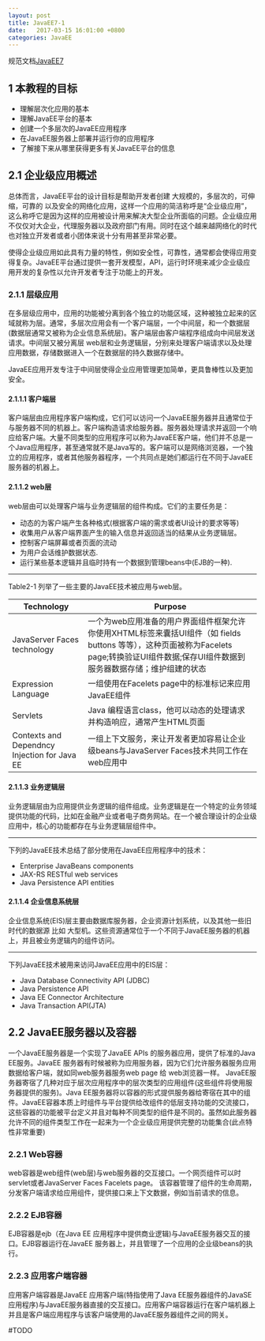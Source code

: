 ```yaml
---
layout: post
title: JavaEE7-1
date:   2017-03-15 16:01:00 +0800
categories: JavaEE
---
```


规范文档[JavaEE7](http://docs.oracle.com/javaee/7/index.html)

## 1 本教程的目标
- 理解层次化应用的基本
- 理解JavaEE平台的基本
- 创建一个多层次的JavaEE应用程序
- 在JavaEE服务器上部署并运行你的应用程序
- 了解接下来从哪里获得更多有关JavaEE平台的信息

## 2.1 企业级应用概述
总体而言，JavaEE平台的设计目标是帮助开发者创建 大规模的，多层次的，可伸缩，可靠的 以及安全的网络化应用，这样一个应用的简洁称呼是“企业级应用”，这么称呼它是因为这样的应用被设计用来解决大型企业所面临的问题。企业级应用不仅仅对大企业，代理服务器以及政府部门有用。同时在这个越来越网络化的时代也对独立开发者或者小团体来说十分有用甚至非常必要。

使得企业级应用如此具有力量的特性，例如安全性，可靠性，通常都会使得应用变得复杂。JavaEE平台通过提供一套开发模型，API，运行时环境来减少企业级应用开发的复杂性以允许开发者专注于功能上的开发。

### 2.1.1 层级应用
在多层级应用中，应用的功能被分离到各个独立的功能区域，这种被独立起来的区域就称为层。通常，多层次应用会有一个客户端层，一个中间层，和一个数据层(数据层通常又被称为企业信息系统层)。客户端层由客户端程序组成向中间层发送请求。中间层又被分离层 web层和业务逻辑层，分别来处理客户端请求以及处理应用数据，存储数据进入一个在数据层的持久数据存储中。

JavaEE应用开发专注于中间层使得企业应用管理更加简单，更具鲁棒性以及更加安全。

#### 2.1.1.1 客户端层
客户端层由应用程序客户端构成，它们可以访问一个JavaEE服务器并且通常位于与服务器不同的机器上。客户端构造请求给服务器。服务器处理请求并返回一个响应给客户端。大量不同类型的应用程序可以称为JavaEE客户端，他们并不总是一个Java应用程序，甚至通常就不是Java写的。客户端可以是网络浏览器，一个独立的应用程序，或者其他服务器程序，一个共同点是她们都运行在不同于JavaEE服务器的机器上。

#### 2.1.1.2 web层
web层由可以处理客户端与业务逻辑层的组件构成。它们的主要任务是：
- 动态的为客户端产生各种格式(根据客户端的需求或者UI设计的要求等等)
- 收集用户从客户端界面产生的输入信息并返回适当的结果从业务逻辑层。
- 控制客户端屏幕或者页面的流动
- 为用户会话维护数据状态.
- 运行某些基本逻辑并且临时持有一个数据到管理beans中(EJB的一种).

------
Table2-1 列举了一些主要的JavaEE技术被应用与web层。
    
|        Technology               |        Purpose       |
|        ----------               |        -------       |
| JavaServer Faces technology     | 一个为web应用准备的用户界面组件框架允许你使用XHTML标签来囊括UI组件（如 fields buttons 等等），这种页面被称为Facelets page;转换验证UI组件数据;保存UI组件数据到服务器数据存储；维护组建的状态|
|       Expression Language       | 一组使用在Facelets page中的标准标记来应用JavaEE组件 |
|       Servlets                  | Java 编程语言class，他可以动态的处理请求并构造响应，通常产生HTML页面|
|  Contexts and Dependncy Injection for Java EE | 一组上下文服务，来让开发者更加容易让企业级beans与JavaServer Faces技术共同工作在web应用中|

#### 2.1.1.3 业务逻辑层
业务逻辑层由为应用提供业务逻辑的组件组成。业务逻辑是在一个特定的业务领域提供功能的代码，比如在金融产业或者电子商务网站。在一个被合理设计的企业级应用中，核心的功能都存在与业务逻辑层组件中。

-----
下列的JavaEE技术总结了部分使用在JavaEE应用程序中的技术：
- Enterprise JavaBeans components
- JAX-RS RESTful web services
- Java Persistence API entities

#### 2.1.1.4 企业信息系统层
企业信息系统(EIS)层主要由数据库服务器，企业资源计划系统，以及其他一些旧时代的数据源 比如 大型机。这些资源通常位于一个不同于JavaEE服务器的机器上，并且被业务逻辑内的组件访问。

----
下列JavaEE技术被用来访问JavaEE应用中的EIS层：
- Java Database Connectivity API (JDBC)
- Java Persistence API
- Java EE Connector Architecture
- Java Transaction API(JTA)

## 2.2 JavaEE服务器以及容器
一个JavaEE服务器是一个实现了JavaEE APIs 的服务器应用，提供了标准的Java EE服务。JavaEE 服务器有时候被称为应用服务器，因为它们允许服务器服务应用数据给客户端，就如同web服务器服务web page 给 web浏览器一样。
JavaEE服务器寄宿了几种对应于层次应用程序中的层次类型的应用组件(这些组件将使用服务器提供的服务)。Java EE服务器将以容器的形式提供服务器给寄宿在其中的组件。JavaEE容器本质上时组件与平台提供给改组件的低层支持功能的交流接口，这些容器的功能被平台定义并且对每种不同类型的组件是不同的。虽然如此服务器允许不同的组件类型工作在一起来为一个企业级应用提供完整的功能集合(此点特性非常重要)

### 2.2.1 Web容器
web容器是web组件(web层)与web服务器的交互接口。一个网页组件可以时servlet或者JavaServer Faces Facelets page。 该容器管理了组件的生命周期，分发客户端请求给应用组件，提供接口来上下文数据，例如当前请求的信息。

### 2.2.2 EJB容器
EJB容器是ejb（在Java EE 应用程序中提供商业逻辑)与JavaEE服务器交互的接口。EJB容器运行在JavaEE 服务器上，并且管理了一个应用的企业级beans的执行。

### 2.2.3 应用客户端容器
应用客户端容器是JavaEE 应用客户端(特指使用了Java EE服务器组件的JavaSE应用程序)与JavaEE服务器直接的交互接口。应用客户端容器运行在客户端机器上并且是客户端应用程序与该客户端使用的JavaEE服务器组件之间的网关。

#TODO